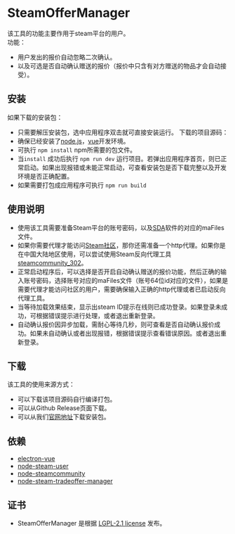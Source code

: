 
# SteamOfferManager
该工具的功能主要作用于steam平台的用户。  
功能： 
- 用户发出的报价自动忽略二次确认。
- 以及可选是否自动确认赠送的报价（报价中只含有对方赠送的物品才会自动接受）。

## 安装
如果下载的安装包：
- 只需要解压安装包，选中应用程序双击就可直接安装运行。
下载的项目源码：
- 确保已经安装了[node.js](https://nodejs.org/en/)，[vue](https://github.com/vuejs/vue)开发环境。
- 可执行 `npm install` npm所需要的包文件。
- 当`install` 成功后执行 `npm run dev` 运行项目。若弹出应用程序首页，则已正常启动。如果出现报错或未能正常启动，可查看安装包是否下载完整以及开发环境是否正确配置。
- 如果需要打包成应用程序可执行  `npm run build`

## 使用说明
- 使用该工具需要准备Steam平台的账号密码，以及[SDA](https://github.com/Jessecar96/SteamDesktopAuthenticator)软件的对应的maFiles文件。
- 如果你需要代理才能访问[Steam社区](https://steamcommunity.com/)，那你还需准备一个http代理。如果你是在中国大陆地区使用，可以尝试使用Steam反向代理工具[steamcommunity_302](https://www.dogfight360.com/blog/686/)。
- 正常启动程序后，可以选择是否开启自动确认赠送的报价功能，然后正确的输入账号密码，选择账号对应的maFiles文件（账号64位id对应的文件），如果是需要代理才能访问社区的用户，需要确保输入正确的http代理或者已启动反向代理工具。
- 当等待加载效果结束，显示出steam ID提示在线则已成功登录。如果登录未成功，可根据错误提示进行处理，或者退出重新登录。
- 自动确认报价因异步加载，需耐心等待几秒，则可查看是否自动确认报价成功。如果未自动确认或者出现报错，根据错误提示查看错误原因。或者退出重新登录。

## 下载
该工具的使用来源方式：
- 可以下载该项目源码自行编译打包。
- 可以从Github Release页面下载。
- 可以从我们[官网地址](https://www.haidaoteam.com/blog/haidaohaizidongqueren)下载安装包。


## 依赖
- [electron-vue](https://github.com/SimulatedGREG/electron-vue)
- [node-steam-user](https://github.com/DoctorMcKay/node-steam-user)
- [node-steamcommunity](https://github.com/DoctorMcKay/node-steamcommunity)
- [node-steam-tradeoffer-manager](https://github.com/DoctorMcKay/node-steam-tradeoffer-manager)


## 证书
- SteamOfferManager  是根据  [LGPL-2.1 license](https://tldrlegal.com/license/gnu-lesser-general-public-license-v2.1-%28lgpl-2.1%29) 发布。